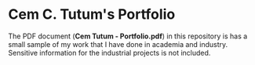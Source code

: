 # Cem C. Tutum's Portfolio 

The PDF document (**Cem Tutum - Portfolio.pdf**) in this repository is has a small sample of my work that I have done in academia and industry.
Sensitive information for the industrial projects is not included.
